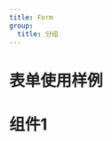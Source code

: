 ```yaml
---
title: Form
group:
  title: 分组
---
```

# 表单使用样例

# 组件1
<code src="@/components/ProFormCustom/Example/use.tsx" />


